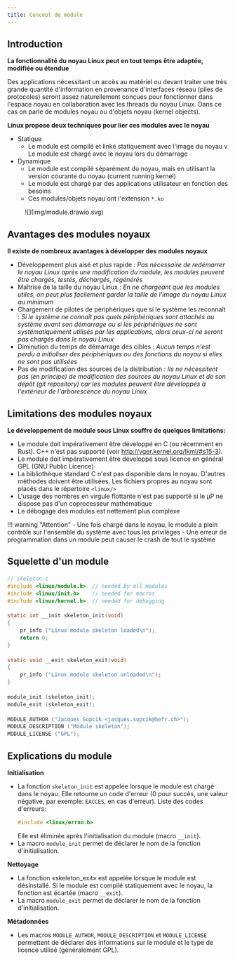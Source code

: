 ```yaml
---
title: Concept de module
---
```


## Introduction

**La fonctionnalité du noyau Linux peut en tout temps être adaptée, modifiée ou étendue**

Des applications nécessitant un accès au matériel ou devant traiter une très grande quantité d'information en provenance d'interfaces réseau (piles de protocoles) seront assez naturellement conçues pour fonctionner dans l'espace noyau en collaboration avec les threads du noyau Linux. Dans ce cas on parle de modules noyau ou d'objets noyau (kernel objects).

**Linux propose deux techniques pour lier ces modules avec le noyau**

- Statique
    - Le module est compilé et linké statiquement avec l'image du noyau v Le module est chargé avec le noyau lors du démarrage
- Dynamique
    - Le module est compilé séparément du noyau, mais en utilisant la version courante du noyau (current running kernel)
    - Le module est chargé par des applications utilisateur en fonction des besoins
    - Ces modules/objets noyau ont l'extension `*.ko`

<figure markdown>
![](img/module.drawio.svg)
</figure>

## Avantages des modules noyaux

**Il existe de nombreux avantages à développer des modules noyaux**

- Développement plus aisé et plus rapide : _Pas nécessaire de redémarrer
  le noyau Linux après une modification du module, les modules peuvent être
  chargés, testés, déchargés, régénérés_
- Maîtrise de la taille du noyau Linux : _En ne chargeant que les modules
  utiles, on peut plus facilement garder la taille
  de l'image du noyau Linux au minimum_
- Chargement de pilotes de périphériques que si le système les reconnaît :
  _Si le système ne connaît pas quels périphériques sont attachés au
  système avant son démarrage ou si les périphériques ne sont
  systématiquement utilisés par les applications, alors ceux-ci ne seront
  pas chargés dans le noyau Linux_
- Diminution du temps de démarrage des cibles : _Aucun temps n'est perdu
  à initialiser des périphériques ou des fonctions du noyau
  si elles ne sont pas utilisées_
- Pas de modification des sources de la distribution : 
  _Ils ne nécessitent pas (en principe) de modification des sources du
  noyau Linux et de son dépôt (git repository) car les modules peuvent
  être développés à l'extérieur de l'arborescence du noyau Linux_

## Limitations des modules noyaux

**Le développement de module sous Linux souffre de quelques limitations:**

- Le module doit impérativement être développé en C (ou récemment en Rust).
  C++ n'est pas supporté (voir http://vger.kernel.org/lkml/#s15-3).
- Le module doit impérativement être développé sous licence en général GPL
  (GNU Public Licence)
- La bibliothèque standard C n'est pas disponible dans le noyau.
  D'autres méthodes doivent être utilisées. Les fichiers propres 
  au noyau sont placés dans le répertoire `<linux/>`
- L'usage des nombres en virgule flottante n'est pas supporté si le μP
  ne dispose pas d'un coprocesseur mathématique
- Le débogage des modules est nettement plus complexe

!!! warning "Attention"
    - Une fois chargé dans le noyau, le module a plein contrôle sur
      l'ensemble du système avec tous les privilèges
    - Une erreur de programmation dans un module peut causer le crash de
      tout le système

## Squelette d'un module

``` C
// skeleton.c
#include <linux/module.h>  // needed by all modules
#include <linux/init.h>    // needed for macros
#include <linux/kernel.h>  // needed for debugging

static int __init skeleton_init(void)
{
    pr_info ("Linux module skeleton loaded\n");
    return 0;
}

static void __exit skeleton_exit(void)
{
    pr_info ("Linux module skeleton unloaded\n");
}

module_init (skeleton_init);
module_exit (skeleton_exit);

MODULE_AUTHOR ("Jacques Supcik <jacques.supcik@hefr.ch>");
MODULE_DESCRIPTION ("Module skeleton");
MODULE_LICENSE ("GPL");
```

## Explications du module

**Initialisation**

- La fonction `skeleton_init` est appelée lorsque le module est chargé
  dans le noyau. Elle retourne un code d'erreur (0 pour succès, une
  valeur négative, par exemple: `EACCES`, en cas d'erreur). Liste des
  codes d'erreurs:
  ```C
  #include <linux/errno.h>
  ```
  Elle est éliminée après l'initialisation du module (macro `__init`).
- La macro `module_init` permet de déclarer le nom de la fonction d'initialisation.

**Nettoyage**

- La fonction «skeleton_exit» est appelée lorsque le module est désinstallé.
  Si le module est compilé statiquement avec le noyau, la fonction est écartée
  (macro `__exit`).
- La macro `module_exit` permet de déclarer le nom de la fonction d'initialisation.

**Métadonnées**

- Les macros `MODULE_AUTHOR`, `MODULE_DESCRIPTION` et `MODULE_LICENSE` permettent
  de déclarer des informations sur le module et le type de licence utilisé
  (généralement GPL).
